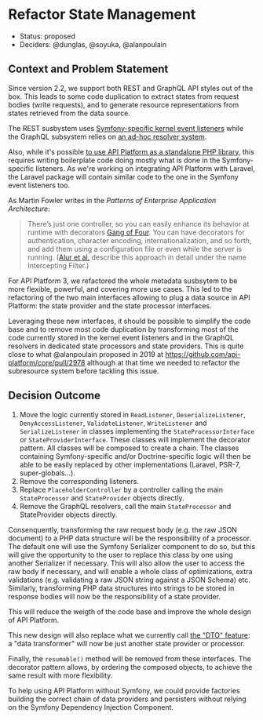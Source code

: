 # Refactor State Management

* Status: proposed
* Deciders: @dunglas, @soyuka, @alanpoulain

## Context and Problem Statement

Since version 2.2, we support both REST and GraphQL API styles out of the box.
This leads to some code duplication to extract states from request bodies (write requests),
and to generate resource representations from states retrieved from the data source.

The REST susbystem uses [Symfony-specific kernel event listeners](https://api-platform.com/docs/core/events/#built-in-event-listeners)
while the GraphQL subsystem relies on [an ad-hoc resolver system](https://api-platform.com/docs/core/graphql/#workflow-of-the-resolvers).

Also, while it's possible [to use API Platform as a standalone PHP library](https://api-platform.com/docs/core/bootstrap/),
this requires writing boilerplate code doing mostly what is done in the Symfony-specific listeners.
As we're working on integrating API Platform with Laravel, the Laravel package will contain similar code to the one in the Symfony
event listeners too.

As Martin Fowler writes in the _Patterns of Enterprise Application Architecture_:

> There’s just one controller, so you can easily enhance its behavior at
runtime with decorators [Gang of Four](https://en.wikipedia.org/wiki/Design_Patterns). You can have decorators for
authentication, character encoding, internationalization, and so forth,
and add them using a configuration file or even while the server is
running. ([Alur et al.](http://www.corej2eepatterns.com/InterceptingFilter.htm) describe this approach in detail under the name
Intercepting Filter.)

For API Platform 3, we refactored the whole metadata susbsytem to be more flexible, powerful, and covering more use cases.
This led to the refactoring of the two main interfaces allowing to plug a data source in API Platform: the state provider and the state processor interfaces.

Leveraging these new interfaces, it should be possible to simplify the code base and to remove most code duplication by transforming most of the code currently
stored in the kernel event listeners and in the GraphQL resolvers in dedicated state processors and state providers. This is quite close to what @alanpoulain proposed in 2019 at https://github.com/api-platform/core/pull/2978 although at that time we needed to refactor the subresource system before tackling this issue. 

## Decision Outcome

1. Move the logic currently stored in `ReadListener`, `DeserializeListener`, `DenyAccessListener`, `ValidateListener`, `WriteListener` and `SerializeListener` in classes implementing the `StateProcessorInterface` or `StateProviderInterface`. These classes will implement the decorator pattern. All classes will be composed to create a chain. The classes containing Symfony-specific and/or Doctrine-specific logic will then be able to be easily replaced by other implementations (Laravel, PSR-7, super-globals...).
2. Remove the corresponding listeners.
3. Replace `PlaceholderController` by a controller calling the main `StateProcessor` and `StateProvider` objects directly.
4. Remove the GraphQL resolvers, call the main `StateProcessor` and StateProvider objects directly.

Consenquently, transforming the raw request body (e.g. the raw JSON document) to a PHP data structure will be the responsibility of a processor.
The default one will use the Symfony Serializer component to do so, but this will give the opportunity to the user to replace this class by one using another Serializer if necessary.
This will also allow the user to access the raw body if necessary, and will enable a whole class of optimizations, extra validations (e.g. validating a raw JSON string against a JSON Schema) etc.
Similarly, transforming PHP data structures into strings to be stored in response bodies will now be the responsibility of a state provider.

This will reduce the weigth of the code base and improve the whole design of API Platform.

This new design will also replace what we currently call [the "DTO" feature](https://api-platform.com/docs/core/dto/): a "data transformer" will now be just another state provider or processor.

Finally, the `resumable()` method will be removed from these interfaces. The decorator pattern allows, by ordering the composed objects, to achieve the same result with more flexibility.

To help using API Platform without Symfony, we could provide factories building the correct chain of data providers and persisters without relying on the Symfony Dependency Injection Component.

